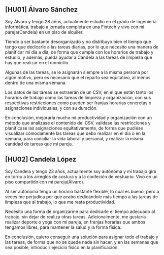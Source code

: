 ## [HU01] Álvaro Sánchez

Soy Álvaro y tengo 28 años, actualmente estudio en el grado de ingeniería informática, trabajo a jornada completa en una Fintech y vivo con mi pareja(Candela) en un piso de alquiler.

Tiendo a ser bastante desorganizado y no distribuyo bien el tiempo que tengo que dedicarle a las tareas diarias, por lo que necesito una manera de planificar mi día a día, de forma que cumpla con los horarios de trabajo y estudio, y además, pueda ayudar a Candela a las tareas de limpieza que hay que realizar en el domicilio.

Algunas de las tareas, se le asignarán siempre a la misma persona por algún motivo, pero es necesario que el reparto sea equitativo, al menos dentro de una misma semana.

Los datos de las tareas se extraerán de un CSV, en el que están tanto los horarios de trabajo como las tareas de limpieza y organización, con sus respectivas restricciones como pueden ser franjas horarias concretas o asignaciones individuales, y con su duración.

En conclusión, mejoraría mucho mi productividad y organización con un método que analizase el contenido del CSV, validase las restricciones y planificase las asignaciones equitativamente, de forma que pudiése visualizar cómodamente las tareas que debo realizar en el día o en la semana, para conciliar la vida laboral y personal, y realizar la misma cantidad de tareas que mi pareja.


## [HU02] Candela López

Soy Candela y tengo 23 años, actualmente soy autónoma y mi trabajo gira en torno a los arreglos de costura y a la confeción de vestuario. Vivo en un piso compartido con mi pareja(Álvaro).

Al ser autónoma tengo un horario bastante flexible, lo cual es bueno, pero a veces me perjudica por que acabo dedicándole más tiempo a las tareas de limpieza que al trabajo, lo que me resta productividad.

Necesito una forma de organizarme para dedicarle el tiempo adecuado al trabajo, sin dejar de realiza otras tareas.
Adicionalmente, me gustaría realizar deporte o yoga con mi pareja, en franjas horarias que ambos tengamos libres, para mantener la salud y la forma física.

En conclusión, quiero conseguir una solución para asignar todo el trabajo y las tareas, de forma que no se quede nada sin hacer, y en las semanas que sea posible, introducir ejecicio físico en la planificación.